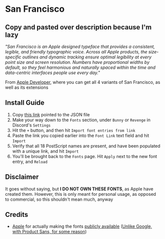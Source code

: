 # San Francisco

## Copy and pasted over description because I'm lazy
_"San Francisco is an Apple designed typeface that provides a consistent, legible, and friendly typographic voice. Across all Apple products, the size-specific outlines and dynamic tracking ensure optimal legibility at every point size and screen resolution. Numbers have proportional widths by default, so they feel harmonious and naturally spaced within the time and data-centric interfaces people use every day."_

From [Apple Developer](https://developer.apple.com/fonts/), where you can get all 4 variants of San Francisco, as well as its extensions

## Install Guide
1. Copy [this link](https://github.com/Thisisauser6443/Bunny-and-Revenge-Fonts/raw/refs/heads/main/San%20Francisco/Import.json) pointed to the JSON file
2. Make your way down to the `Fonts` section, under `Bunny` or `Revenge` in Discord's `Settings`
3. Hit the `+` button, and then hit `Import font entries from link`
4. Paste the link you copied earlier into the `Font Link` text field and hit `Import`
5. Verify that all 18 PostScript names are present, and have been populated with a unique link, and hit `Import`
6. You'll be brought back to the `Fonts` page. Hit `Apply` next to the new font entry, and `Reload`

## Disclaimer
It goes without saying, but **I __DO NOT__ OWN THESE FONTS**, as Apple have created them. However, this is only meant for personal usage, as opposed to commercial, so this shouldn't mean much, anyway

## Credits
- [Apple](https://apple.com) for actually making the fonts [publicly available](https://developer.apple.com/fonts/) ([Unlike Google, with Product Sans, for some reason](https://fonts.google.com/license/productsans))
